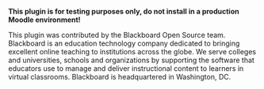 **This plugin is for testing purposes only, do not install in a production Moodle environment!**

This plugin was contributed by the Blackboard Open Source team.  Blackboard is an education technology company
dedicated to bringing excellent online teaching to institutions across the globe. We serve colleges and universities,
schools and organizations by supporting the software that educators use to manage and deliver instructional content to
learners in virtual classrooms. Blackboard is headquartered in Washington, DC.